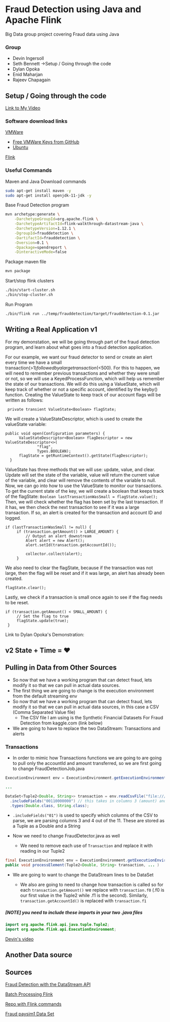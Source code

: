 # Fraud Detection using Java and Apache Flink
Big Data group project covering Fraud data using Java

### Group
- Devin Ingersoll
- Seth Bennett ->Setup / Going through the code
- Dylan Opoka
- Enid Maharjan
- Rajeev Chapagain

## Setup / Going through the code


[Link to My Video](https://youtu.be/Ar6iEwQcnvY)

### Software download links
[VMWare](https://my.vmware.com/en/web/vmware/downloads/details?downloadGroup=WKST-1610-WIN&productId=1038&rPId=55777)
 - [Free VMWare Keys from GitHub](https://gist.github.com/gopalindians/ec3f3076f185b98353f514b26ed76507)
 - [Ubuntu](https://ubuntu.com/download/desktop)

[Flink](https://flink.apache.org/downloads.html#apache-flink-1121)
### Useful Commands
Maven and Java Download commands
```Bash
sudo apt-get install maven -y
sudo apt-get install openjdk-11-jdk -y
```
Base Fraud Detection program
```Bash
mvn archetype:generate \
    -DarchetypeGroupId=org.apache.flink \
    -DarchetypeArtifactId=flink-walkthrough-datastream-java \
    -DarchetypeVersion=1.12.1 \
    -DgroupId=frauddetection \
    -DartifactId=frauddetection \
    -Dversion=0.1 \
    -Dpackage=spendreport \
    -DinteractiveMode=false
```
Package maven file
```Bash
mvn package
```
Start/stop flink clusters
```Bash
./bin/start-cluster.sh
./bin/stop-cluster.sh
```
Run Program
```Bash
./bin/flink run ../temp/frauddetection/target/frauddetection-0.1.jar
```
## Writing a Real Application v1
  For my demonstation, we will be going through part of the fraud detection program, and learn about what goes into a fraud detection application.
  
  For our example, we want our fraud detector to send or create an alert every time we have a small transaction(>$1) followed by a large transaction(<$500). For this to happen, we will need to remember previous transactions and whether they were small or not, so we will use a KeyedProcessFunction, which will help us remember the state of our transactions. We will do this using a ValueState, which will keep track of whether or not a specific account, identified by the keyby() function. 
  Creating the ValueState to keep track of our account flags will be written as follows:
  
  ``` private transient ValueState<Boolean> flagState;```
  
  We will create a ValueStateDescriptor, which is used to create the valueState variable:
  
  ```
  public void open(Configuration parameters) {
        ValueStateDescriptor<Boolean> flagDescriptor = new ValueStateDescriptor<>(
                "flag",
                Types.BOOLEAN);
        flagState = getRuntimeContext().getState(flagDescriptor);
    }
   ```
   ValueState has three methods that we will use: update, value, and clear. Update will set the state of the variable, value will return the current value of the variable, and clear will remove the contents of the variable to null. 
   Now, we can go into how to use the ValueState to monitor our transactions. To get the current state of the key, we will create a boolean that keeps track of the flagState:
   `Boolean lastTransactionWasSmall = flagState.value();`
   Then, we will check whether the flag has been set by the last transaction. If it has, we then check the next transaction to see if it was a large transaction. If so, an alert is created for the transaction and account ID and logged.
   
   ```
   if (lastTransactionWasSmall != null) {
        if (transaction.getAmount() > LARGE_AMOUNT) {
            // Output an alert downstream
            Alert alert = new Alert();
            alert.setId(transaction.getAccountId());

            collector.collect(alert);            
        }
   ```
   We also need to clear the flagState, because if the transaction was not large, then the flag will be reset and if it was large, an alert has already been created.
   ```
   flagState.clear();
   ```
   
   Lastly, we check if a transaction is small once again to see if the flag needs to be reset.
   ```
   if (transaction.getAmount() < SMALL_AMOUNT) {
        // Set the flag to true
        flagState.update(true);
    }
   ```
   
  Link to Dylan Opoka's Demonstration:

## v2 State + Time = ❤️

## Pulling in Data from Other Sources
- So now that we have a working program that can detect fraud, lets modify it so that we can pull in actual data sources.
- The first thing we are going to change is the execution environment from the default streaming env
- So now that we have a working program that can detect fraud, lets modify it so that we can pull in actual data sources, in this case a CSV (Comma Separated Value file)
  - The CSV file I am using is the Synthetic Financial Datasets For Fraud Detection from kaggle.com (link below)
- We are going to have to replace the two DataStream: Transactions and alerts

### Transactions
- In order to mimic how Transactions functions we are going to are going to pull only the accountId and amount transferred, so we are first going to change FraudDetectionJob.java
```Java
ExecutionEnvironment env = ExecutionEnvironment.getExecutionEnvironment(); // replaces stream execution environment

...

DataSet<Tuple2<Double, String>> transaction = env.readCsvFile("file:///FraudDataSet")
  .includeFields("00110000000") // this takes in columns 3 (amount) and 4 (nameOrig)
  .types(Double.class, String.class);
```
  - `.includeFields("01")` is used to specify which columns of the CSV to parse, we are parsing columns 3 and 4 out of the 11. These are stored as a Tuple as a Double and a String

- Now we need to change FraudDetector.java as well
  - We need to remove each use of `Transaction` and replace it with reading in our Tuple2
```Java
final ExecutionEnvironment env = ExecutionEnvironment.getExecutionEnvironment();
public void processElement(Tuple2<Double, String> transaction, ... )
```
- We are going to want to change the DataStream<Transaction> lines to be DataSet<String>
  - We also are going to need to change how transaction is called so for each `transaction.getAmount()` we replace with `transaction.f0` (.f0 is our first value in the Tuple2 while .f1 is the second).  Similarly, `transaction.getAccountId()` is replaced with `transaction.f1`

##### [NOTE] you need to include these imports in your two .java files
```Java
import org.apache.flink.api.java.tuple.Tuple2;
import org.apache.flink.api.ExecutionEnvironment;
```

[Devin's video](https://use.vg/BRl4Iv)

## Another Data source

## Sources
[Fraud Detection with the DataStream API](https://ci.apache.org/projects/flink/flink-docs-stable/try-flink/datastream_api.html)

[Batch Processing Flink](https://dev.to/mushketyk/getting-started-with-batch-processing-using-apache-flink-bnh)

[Repo with Flink commands](https://dev.to/mushketyk/getting-started-with-batch-processing-using-apache-flink-bnh)

[Fraud paysim1 Data Set](https://www.kaggle.com/ntnu-testimon/paysim1)
